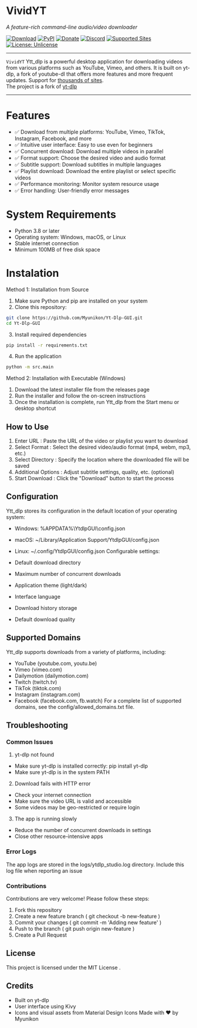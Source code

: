 # VividYT
 
*A feature-rich command-line audio/video downloader*

[![Download](https://img.shields.io/badge/DOWNLOAD-v2025.04.30-brightgreen)](#)
[![PyPI](https://img.shields.io/pypi/v/yt-dlp)](https://pypi.org/project/yt-dlp/)
[![Donate](https://img.shields.io/badge/Donate-%E2%9D%A4-red)](#)
[![Discord](https://img.shields.io/badge/Discord-3.2K%20ONLINE-blue)](#)
[![Supported Sites](https://img.shields.io/badge/Supported%20Sites-Click-green)](#)
[![License: Unlicense](https://img.shields.io/badge/license-MIT_License-blue.svg)](#)

---

`VividYT` Ytt_dlp is a powerful desktop application for downloading videos from various platforms such as YouTube, Vimeo, and others. It is built on yt-dlp, a fork of youtube-dl that offers more features and more frequent updates. Support for [thousands of sites](#).  
The project is a fork of [yt-dlp](https://github.com/yt-dlp/yt-dlp)

---

# **Features**
- ✅ Download from multiple platforms: YouTube, Vimeo, TikTok, Instagram, Facebook, and more
- ✅ Intuitive user interface: Easy to use even for beginners
- ✅ Concurrent download: Download multiple videos in parallel
- ✅ Format support: Choose the desired video and audio format
- ✅ Subtitle support: Download subtitles in multiple languages
- ✅ Playlist download: Download the entire playlist or select specific videos
- ✅ Performance monitoring: Monitor system resource usage
- ✅ Error handling: User-friendly error messages

# **System Requirements**
- Python 3.8 or later
- Operating system: Windows, macOS, or Linux
- Stable internet connection
- Minimum 100MB of free disk space

# **Instalation**

Method 1: Installation from Source
1. Make sure Python and pip are installed on your system
2. Clone this repository:
 ```bash
git clone https://github.com/Myunikon/Yt-Dlp-GUI.git
cd Yt-Dlp-GUI
```
3. Install required dependencies
 ```bash
pip install -r requirements.txt
```
4. Run the application
 ```bash
python -m src.main
```
Method 2: Installation with Executable (Windows)
1. Download the latest installer file from the releases page
2. Run the installer and follow the on-screen instructions
3. Once the installation is complete, run Ytt_dlp from the Start menu or desktop shortcut

## How to Use
1. Enter URL : Paste the URL of the video or playlist you want to download
2. Select Format : Select the desired video/audio format (mp4, webm, mp3, etc.)
3. Select Directory : Specify the location where the downloaded file will be saved
4. Additional Options : Adjust subtitle settings, quality, etc. (optional)
5. Start Download : Click the "Download" button to start the process
## Configuration
Ytt_dlp stores its configuration in the default location of your operating system:

- Windows: %APPDATA%\YtdlpGUI\config.json
- macOS: ~/Library/Application Support/YtdlpGUI/config.json
- Linux: ~/.config/YtdlpGUI/config.json
Configurable settings:

- Default download directory
- Maximum number of concurrent downloads
- Application theme (light/dark)
- Interface language
- Download history storage
- Default download quality
## Supported Domains
Ytt_dlp supports downloads from a variety of platforms, including:

- YouTube (youtube.com, youtu.be)
- Vimeo (vimeo.com)
- Dailymotion (dailymotion.com)
- Twitch (twitch.tv)
- TikTok (tiktok.com)
- Instagram (instagram.com)
- Facebook (facebook.com, fb.watch)
For a complete list of supported domains, see the config/allowed_domains.txt file.

## Troubleshooting
### Common Issues
1. yt-dlp not found

- Make sure yt-dlp is installed correctly: pip install yt-dlp
- Make sure yt-dlp is in the system PATH
2. Download fails with HTTP error

- Check your internet connection
- Make sure the video URL is valid and accessible
- Some videos may be geo-restricted or require login
3. The app is running slowly

- Reduce the number of concurrent downloads in settings
- Close other resource-intensive apps
### Error Logs
The app logs are stored in the logs/ytdlp_studio.log directory. Include this log file when reporting an issue

### Contributions
Contributions are very welcome! Please follow these steps:

1. Fork this repository
2. Create a new feature branch ( git checkout -b new-feature )
3. Commit your changes ( git commit -m 'Adding new feature' )
4. Push to the branch ( git push origin new-feature )
5. Create a Pull Request
## License
This project is licensed under the MIT License .

## Credits
- Built on yt-dlp
- User interface using Kivy
- Icons and visual assets from Material Design Icons
Made with ❤️ by Myunikon
